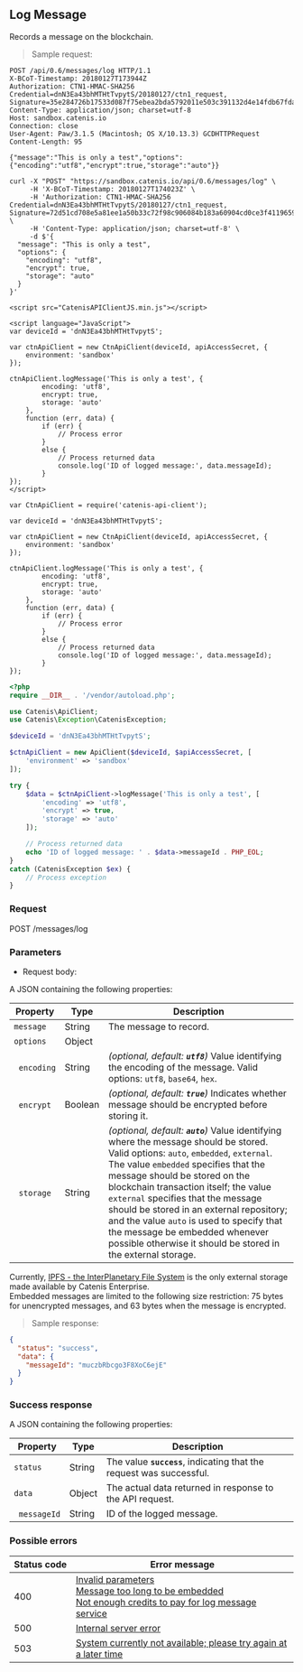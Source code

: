 ## Log Message

Records a message on the blockchain.

> Sample request:

```http--raw
POST /api/0.6/messages/log HTTP/1.1
X-BCoT-Timestamp: 20180127T173944Z
Authorization: CTN1-HMAC-SHA256 Credential=dnN3Ea43bhMTHtTvpytS/20180127/ctn1_request, Signature=35e284726b17533d087f75ebea2bda5792011e503c391132d4e14fdb67fdaf30
Content-Type: application/json; charset=utf-8
Host: sandbox.catenis.io
Connection: close
User-Agent: Paw/3.1.5 (Macintosh; OS X/10.13.3) GCDHTTPRequest
Content-Length: 95

{"message":"This is only a test","options":{"encoding":"utf8","encrypt":true,"storage":"auto"}}
```

```shell
curl -X "POST" "https://sandbox.catenis.io/api/0.6/messages/log" \
     -H 'X-BCoT-Timestamp: 20180127T174023Z' \
     -H 'Authorization: CTN1-HMAC-SHA256 Credential=dnN3Ea43bhMTHtTvpytS/20180127/ctn1_request, Signature=72d51cd708e5a81ee1a50b33c72f98c906084b183a60904cd0ce3f4119659581' \
     -H 'Content-Type: application/json; charset=utf-8' \
     -d $'{
  "message": "This is only a test",
  "options": {
    "encoding": "utf8",
    "encrypt": true,
    "storage": "auto"
  }
}'
```

```html--javascript
<script src="CatenisAPIClientJS.min.js"></script>

<script language="JavaScript">
var deviceId = 'dnN3Ea43bhMTHtTvpytS';

var ctnApiClient = new CtnApiClient(deviceId, apiAccessSecret, {
    environment: 'sandbox'
});

ctnApiClient.logMessage('This is only a test', {
        encoding: 'utf8',
        encrypt: true,
        storage: 'auto'
    },
    function (err, data) {
        if (err) {
            // Process error
        }
        else {
            // Process returned data
            console.log('ID of logged message:', data.messageId);
        }
});
</script>
```

```javascript--node
var CtnApiClient = require('catenis-api-client');

var deviceId = 'dnN3Ea43bhMTHtTvpytS';

var ctnApiClient = new CtnApiClient(deviceId, apiAccessSecret, {
    environment: 'sandbox'
});

ctnApiClient.logMessage('This is only a test', {
        encoding: 'utf8',
        encrypt: true,
        storage: 'auto'
    },
    function (err, data) {
        if (err) {
            // Process error
        }
        else {
            // Process returned data
            console.log('ID of logged message:', data.messageId);
        }
});
```

```php
<?php
require __DIR__ . '/vendor/autoload.php';

use Catenis\ApiClient;
use Catenis\Exception\CatenisException;

$deviceId = 'dnN3Ea43bhMTHtTvpytS';

$ctnApiClient = new ApiClient($deviceId, $apiAccessSecret, [
    'environment' => 'sandbox'
]);

try {
    $data = $ctnApiClient->logMessage('This is only a test', [
        'encoding' => 'utf8',
        'encrypt' => true,
        'storage' => 'auto'
    ]);

    // Process returned data
    echo 'ID of logged message: ' . $data->messageId . PHP_EOL;
}
catch (CatenisException $ex) {
    // Process exception
}
```

### Request

POST /messages/log

### Parameters

* Request body:

A JSON containing the following properties:

| Property | Type | Description |
| -------- | ---- | ----------- |
| `message` | String | The message to record. |
| `options` | Object | |
| &nbsp;&nbsp;`encoding` | String | *(optional, default: __`utf8`__)* Value identifying the encoding of the message. Valid options: `utf8`, `base64`, `hex`. |
| &nbsp;&nbsp;`encrypt` | Boolean | *(optional, default: __`true`__)* Indicates whether message should be encrypted before storing it. |
| &nbsp;&nbsp;`storage` | String | *(optional, default: __`auto`__)* Value identifying where the message should be stored. Valid options: `auto`, `embedded`, `external`. The value `embedded` specifies that the message should be stored on the blockchain transaction itself; the value `external` specifies that the message should be stored in an external repository; and the value `auto` is used to specify that the message be embedded whenever possible otherwise it should be stored in the external storage. |

<aside class="notice">
Currently, <a href="https://ipfs.io" target="_blank">IPFS - the InterPlanetary File System</a> is the only external storage made available by Catenis Enterprise.
</aside>

<aside class="warning">
Embedded messages are limited to the following size restriction: 75 bytes for unencrypted messages, and 63 bytes when the message is encrypted.
</aside>

> Sample response:

```json
{
  "status": "success",
  "data": {
    "messageId": "muczbRbcgo3F8XoC6ejE"
  }
}
```

### Success response

A JSON containing the following properties:

| Property | Type | Description |
| -------- | ---- | ----------- |
| `status` | String | The value **`success`**, indicating that the request was successful. |
| `data` | Object | The actual data returned in response to the API request. |
| &nbsp;&nbsp;`messageId` | String | ID of the logged message. |

### Possible errors

| Status&nbsp;code | Error&nbsp;message |
| ----------- | ------------- |
| 400 | <a href="#error_msg_130">Invalid parameters<br><a href="#error_msg_150">Message too long to be embedded<br><a href="#error_msg_160">Not enough credits to pay for log message service |
| 500 | <a href="#error_msg_100">Internal server error |
| 503 | <a href="#error_msg_220">System currently not available; please try again at a later time |
